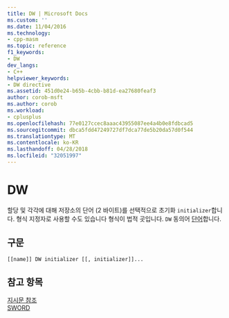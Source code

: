 ```yaml
---
title: DW | Microsoft Docs
ms.custom: ''
ms.date: 11/04/2016
ms.technology:
- cpp-masm
ms.topic: reference
f1_keywords:
- DW
dev_langs:
- C++
helpviewer_keywords:
- DW directive
ms.assetid: 451d0e24-b65b-4cbb-b81d-ea27680feaf3
author: corob-msft
ms.author: corob
ms.workload:
- cplusplus
ms.openlocfilehash: 77e0127ccec8aaac43955087ee4a4b0e8fdbcad5
ms.sourcegitcommit: dbca5fdd47249727df7dca77de5b20da57d0f544
ms.translationtype: MT
ms.contentlocale: ko-KR
ms.lasthandoff: 04/28/2018
ms.locfileid: "32051997"
---
```

# <a name="dw"></a>DW
할당 및 각각에 대해 저장소의 단어 (2 바이트)를 선택적으로 초기화 `initializer`합니다. 형식 지정자로 사용할 수도 있습니다 형식이 법적 곳입니다. `DW` 동의어 [단어](../../assembler/masm/word.md)합니다.  
  
## <a name="syntax"></a>구문  
  
```  
[[name]] DW initializer [[, initializer]]...  
```  
  
## <a name="see-also"></a>참고 항목  
 [지시문 참조](../../assembler/masm/directives-reference.md)   
 [SWORD](../../assembler/masm/sword.md)